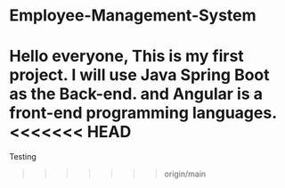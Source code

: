 # Employee-Management-System

Hello everyone, This is my first project.
I will use Java Spring Boot as the Back-end. and Angular is a front-end programming languages.
<<<<<<< HEAD
=======
Testing
>>>>>>> origin/main

